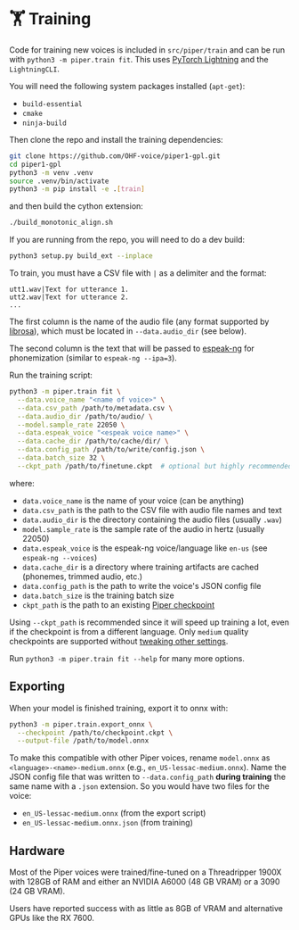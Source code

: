# 🏋️ Training

Code for training new voices is included in `src/piper/train` and can be run with `python3 -m piper.train fit`.
This uses [PyTorch Lightning][lighting] and the `LightningCLI`.

You will need the following system packages installed (`apt-get`):

* `build-essential`
* `cmake`
* `ninja-build`

Then clone the repo and install the training dependencies:

``` sh
git clone https://github.com/OHF-voice/piper1-gpl.git
cd piper1-gpl
python3 -m venv .venv
source .venv/bin/activate
python3 -m pip install -e .[train]
```

and then build the cython extension:

``` sh
./build_monotonic_align.sh
```

If you are running from the repo, you will need to do a dev build:

``` sh
python3 setup.py build_ext --inplace
```

To train, you must have a CSV file with `|` as a delimiter and the format:

``` csv
utt1.wav|Text for utterance 1.
utt2.wav|Text for utterance 2.
...
```

The first column is the name of the audio file (any format supported by [librosa][]), which must be located in `--data.audio_dir` (see below).

The second column is the text that will be passed to [espeak-ng][] for phonemization (similar to `espeak-ng --ipa=3`).

Run the training script:

``` sh
python3 -m piper.train fit \
  --data.voice_name "<name of voice>" \
  --data.csv_path /path/to/metadata.csv \
  --data.audio_dir /path/to/audio/ \
  --model.sample_rate 22050 \
  --data.espeak_voice "<espeak voice name>" \
  --data.cache_dir /path/to/cache/dir/ \
  --data.config_path /path/to/write/config.json \
  --data.batch_size 32 \
  --ckpt_path /path/to/finetune.ckpt  # optional but highly recommended
```

where:

* `data.voice_name` is the name of your voice (can be anything)
* `data.csv_path` is the path to the CSV file with audio file names and text
* `data.audio_dir` is the directory containing the audio files (usually `.wav`)
* `model.sample_rate` is the sample rate of the audio in hertz (usually 22050)
* `data.espeak_voice` is the espeak-ng voice/language like `en-us` (see `espeak-ng --voices`)
* `data.cache_dir` is a directory where training artifacts are cached (phonemes, trimmed audio, etc.)
* `data.config_path` is the path to write the voice's JSON config file
* `data.batch_size` is the training batch size
* `ckpt_path` is the path to an existing [Piper checkpoint][piper-checkpoints]

Using `--ckpt_path` is recommended since it will speed up training a lot, even if the checkpoint is from a different language. Only `medium` quality checkpoints are supported without [tweaking other settings][audio-config].

Run `python3 -m piper.train fit --help` for many more options.

## Exporting

When your model is finished training, export it to onnx with:

``` sh
python3 -m piper.train.export_onnx \
  --checkpoint /path/to/checkpoint.ckpt \
  --output-file /path/to/model.onnx
```

To make this compatible with other Piper voices, rename `model.onnx` as `<language>-<name>-medium.onnx` (e.g., `en_US-lessac-medium.onnx`). Name the JSON config file that was written to `--data.config_path` **during training** the same name with a `.json` extension. So you would have two files for the voice:

* `en_US-lessac-medium.onnx` (from the export script)
* `en_US-lessac-medium.onnx.json` (from training)

## Hardware

Most of the Piper voices were trained/fine-tuned on a Threadripper 1900X with 128GB of RAM and either an NVIDIA A6000 (48 GB VRAM) or a 3090 (24 GB VRAM).

Users have reported success with as little as 8GB of VRAM and alternative GPUs like the RX 7600.

<!-- Links -->
[espeak-ng]: https://github.com/espeak-ng/espeak-ng
[lighting]: https://lightning.ai/docs/pytorch/stable/
[librosa]: https://librosa.org/doc/latest/index.html
[piper-checkpoints]: https://huggingface.co/datasets/rhasspy/piper-checkpoints
[audio-config]: https://github.com/rhasspy/piper/blob/9b1c6397698b1da11ad6cca2b318026b628328ec/src/python/piper_train/vits/config.py#L20
